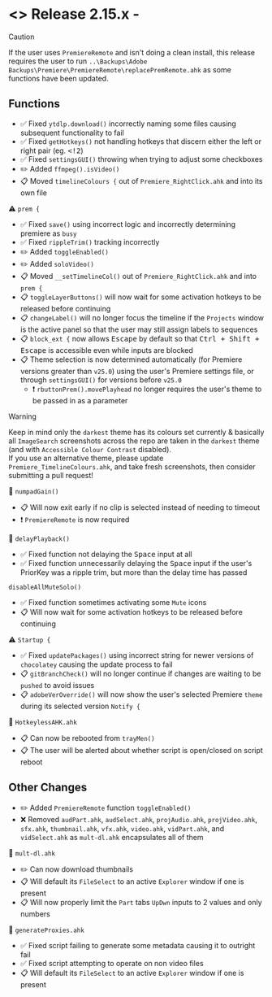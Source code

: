 # <> Release 2.15.x - 

> [!Caution]
> If the user uses `PremiereRemote` and isn't doing a clean install, this release requires the user to run `..\Backups\Adobe Backups\Premiere\PremiereRemote\replacePremRemote.ahk` as some functions have been updated.

## Functions
- ✅ Fixed `ytdlp.download()` incorrectly naming some files causing subsequent functionality to fail
- ✅ Fixed `getHotkeys()` not handling hotkeys that discern either the left or right pair (eg. <kbd><!2</kbd>)
- ✅ Fixed `settingsGUI()` throwing when trying to adjust some checkboxes
- ✏️ Added `ffmpeg().isVideo()`
- 📋 Moved `timelineColours {` out of `Premiere_RightClick.ahk` and into its own file

⚠️ `prem {`
- ✅ Fixed `save()` using incorrect logic and incorrectly determining premiere as `busy`
- ✅ Fixed `rippleTrim()` tracking incorrectly
- ✏️ Added `toggleEnabled()`
- ✏️ Added `soloVideo()`
- 📋 Moved `__setTimelineCol()` out of `Premiere_RightClick.ahk` and into `prem {`
- 📋 `toggleLayerButtons()` will now wait for some activation hotkeys to be released before continuing
- 📋 `changeLabel()` will no longer focus the timeline if the `Projects` window is the active panel so that the user may still assign labels to sequences
- 📋 `block_ext {` now allows <kbd>Escape</kbd> by default so that <kbd>Ctrl + Shift + Escape</kbd> is accessible even while inputs are blocked
- 📋 Theme selection is now determined automatically (for Premiere versions greater than `v25.0`) using the user's Premiere settings file, or through `settingsGUI()` for versions before `v25.0`
    - ❗ `rbuttonPrem().movePlayhead` no longer requires the user's theme to be passed in as a parameter
> [!Warning]
> Keep in mind only the `darkest` theme has its colours set currently & basically all `ImageSearch` screenshots across the repo are taken in the `darkest` theme (and with `Accessible Colour Contrast` disabled).  
> If you use an alternative theme, please update `Premiere_TimelineColours.ahk`, and take fresh screenshots, then consider submitting a pull request!

📍 `numpadGain()`
- 📋 Will now exit early if no clip is selected instead of needing to timeout
- ❗ `PremiereRemote` is now required

📍 `delayPlayback()`
- ✅ Fixed function not delaying the <kbd>Space</kbd> input at all
- ✅ Fixed function unnecessarily delaying the <kbd>Space</kbd> input if the user's PriorKey was a ripple trim, but more than the delay time has passed

`disableAllMuteSolo()`
- ✅ Fixed function sometimes activating some `Mute` icons
- 📋 Will now wait for some activation hotkeys to be released before continuing

⚠️ `Startup {`
- ✅ Fixed `updatePackages()` using incorrect string for newer versions of `chocolatey` causing the update process to fail
- 📋 `gitBranchCheck()` will no longer continue if changes are waiting to be `pushed` to avoid issues
- 📋 `adobeVerOverride()` will now show the user's selected Premiere `theme` during its selected version `Notify {`

📍 `HotkeylessAHK.ahk`
- 📋 Can now be rebooted from `trayMen()`
- 📋 The user will be alerted about whether script is open/closed on script reboot

## Other Changes
- ✏️ Added `PremiereRemote` function `toggleEnabled()`
- ❌ Removed `audPart.ahk`, `audSelect.ahk`, `projAudio.ahk`, `projVideo.ahk`, `sfx.ahk`, `thumbnail.ahk`, `vfx.ahk`, `video.ahk`, `vidPart.ahk`, and `vidSelect.ahk` as `mult-dl.ahk` encapsulates all of them

📍 `mult-dl.ahk`
- ✏️ Can now download thumbnails
- 📋 Will default its `FileSelect` to an active `Explorer` window if one is present
- 📋 Will now properly limit the `Part` tabs `UpDwn` inputs to 2 values and only numbers

📍 `generateProxies.ahk`
- ✅ Fixed script failing to generate some metadata causing it to outright fail
- ✅ Fixed script attempting to operate on non video files
- 📋 Will default its `FileSelect` to an active `Explorer` window if one is present